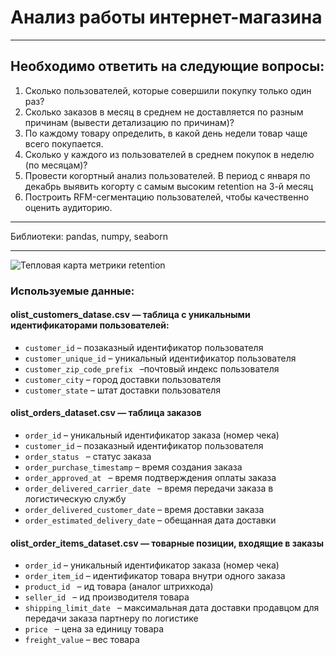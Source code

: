 # Анализ работы интернет-магазина
*****
## Необходимо ответить на следующие вопросы:  
1. Сколько пользователей, которые совершили покупку только один раз?  
2. Сколько заказов в месяц в среднем не доставляется по разным причинам (вывести детализацию по причинам)?  
3. По каждому товару определить, в какой день недели товар чаще всего покупается.  
4. Сколько у каждого из пользователей в среднем покупок в неделю (по месяцам)?  
5. Провести когортный анализ пользователей. В период с января по декабрь выявить когорту с самым высоким retention на 3-й месяц  
6. Построить RFM-сегментацию пользователей, чтобы качественно оценить аудиторию.  
*******
Библиотеки: pandas, numpy, seaborn  
***********
![Тепловая карта метрики retention](https://disk.yandex.ru/i/bg9mRfZ1gEn6ww)

### Используемые данные:
####  olist_customers_datase.csv — таблица с уникальными идентификаторами пользователей:

- `customer_id` – позаказный идентификатор пользователя    
- `customer_unique_id` – уникальный идентификатор пользователя   
- `customer_zip_code_prefix ` –почтовый индекс пользователя
- `customer_city` – город доставки пользователя
- `customer_state` –  штат доставки пользователя   

#### olist_orders_dataset.csv —  таблица заказов

- `order_id` – уникальный идентификатор заказа (номер чека)  
- `customer_id` – позаказный идентификатор пользователя 
- `order_status ` –  статус заказа
- `order_purchase_timestamp` –  время создания заказа  
- `order_approved_at ` – время подтверждения оплаты заказа  
- `order_delivered_carrier_date ` – время передачи заказа в логистическую службу 
- `order_delivered_customer_date` – время доставки заказа  
- `order_estimated_delivery_date` – обещанная дата доставки

#### olist_order_items_dataset.csv —  товарные позиции, входящие в заказы

- `order_id` – уникальный идентификатор заказа (номер чека)  
- `order_item_id` – идентификатор товара внутри одного заказа
- `product_id ` –  ид товара (аналог штрихкода)
- `seller_id ` –   ид производителя товара  
- `shipping_limit_date ` – максимальная дата доставки продавцом для передачи заказа партнеру по логистике 
- `price ` – цена за единицу товара
- `freight_value` –  вес товара

   
